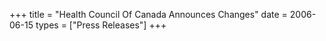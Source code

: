 +++
title = "Health Council Of Canada Announces Changes"
date = 2006-06-15
types = ["Press Releases"]
+++
